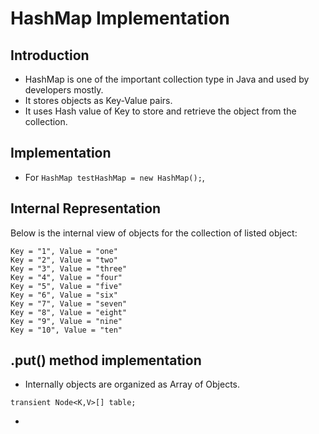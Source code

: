 # HashMap Implementation

## Introduction
* HashMap is one of the important collection type in Java and used by developers mostly. 
* It stores objects as Key-Value pairs.
* It uses Hash value of Key to store and retrieve the object from the collection.

## Implementation
* For `HashMap testHashMap = new HashMap();`, 




## Internal Representation
Below is the internal view of objects for the collection of listed object: 
```
Key = "1", Value = "one"
Key = "2", Value = "two"
Key = "3", Value = "three"
Key = "4", Value = "four"
Key = "5", Value = "five"
Key = "6", Value = "six"
Key = "7", Value = "seven"
Key = "8", Value = "eight"
Key = "9", Value = "nine"
Key = "10", Value = "ten"
```
## .put() method implementation
* Internally objects are organized as Array of Objects.
```
transient Node<K,V>[] table;
```
* 

